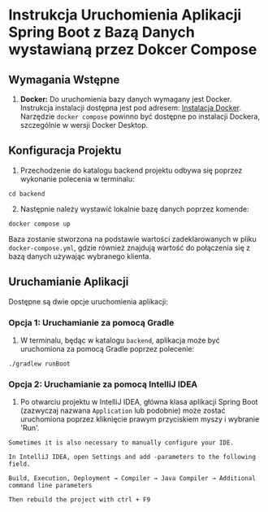 # Instrukcja Uruchomienia Aplikacji Spring Boot z Bazą Danych wystawianą przez Dokcer Compose

## Wymagania Wstępne

1. **Docker:** Do uruchomienia bazy danych wymagany jest Docker. Instrukcja instalacji dostępna jest pod adresem: [Instalacja Docker](https://docs.docker.com/desktop/install/windows-install/). Narzędzie `docker compose` powinno być dostępne po instalacji Dockera, szczególnie w wersji Docker Desktop.

## Konfiguracja Projektu

1. Przechodzenie do katalogu backend projektu odbywa się poprzez wykonanie polecenia w terminalu:
```shell
cd backend
```

2. Następnie należy wystawić lokalnie bazę danych poprzez komende:

```shell
docker compose up
```
Baza zostanie stworzona na podstawie wartości zadeklarowanych w pliku `docker-compose.yml`, gdzie również znajdują wartość do połączenia się z bazą danych używając wybranego klienta.

## Uruchamianie Aplikacji

Dostępne są dwie opcje uruchomienia aplikacji:

### Opcja 1: Uruchamianie za pomocą Gradle

1. W terminalu, będąc w katalogu `backend`, aplikacja może być uruchomiona za pomocą Gradle poprzez polecenie:

```shell
./gradlew runBoot
```


### Opcja 2: Uruchamianie za pomocą IntelliJ IDEA

1. Po otwarciu projektu w IntelliJ IDEA, główna klasa aplikacji Spring Boot (zazwyczaj nazwana `Application` lub podobnie) może zostać uruchomiona poprzez kliknięcie prawym przyciskiem myszy i wybranie 'Run'.


```shell
Sometimes it is also necessary to manually configure your IDE.

In IntelliJ IDEA, open Settings and add -parameters to the following field.

Build, Execution, Deployment → Compiler → Java Compiler → Additional command line parameters

Then rebuild the project with ctrl + F9
```